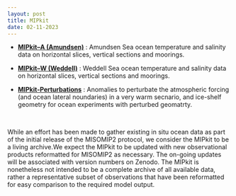 ```yaml
---
layout: post
title: MIPkit
date: 02-11-2023
---
```


* [**MIPkit–A (Amundsen)**](misomip2_MIPkitA_README.md) : Amundsen Sea ocean temperature and salinity data on horizontal slices, vertical sections and moorings.

* [**MIPkit–W (Weddell)**](misomip2_MIPkitW_README.md) : Weddell Sea ocean temperature and salinity data on horizontal slices, vertical sections and moorings.

* [**MIPkit-Perturbations**](misomip2_MIPkit-Perturbations_README.md) : Anomalies to perturbate the atmospheric forcing (and ocean lateral noundaries) in a very warm secnario, and ice-shelf geometry for ocean experiments with perturbed geomatrty.

<br>

While an effort has been made to gather existing in situ ocean data as part of the initial release of the MISOMIP2 protocol, we consider the MIPkit to be a living archive.We expect the MIPkit to be updated with new observational products reformatted for MISOMIP2 as necessary. The on-going updates will be associated with version numbers on Zenodo. The MIPkit is nonetheless not intended to be a complete archive of all available data, rather a representative subset of observations that have been reformatted for easy comparison to the required model output.
